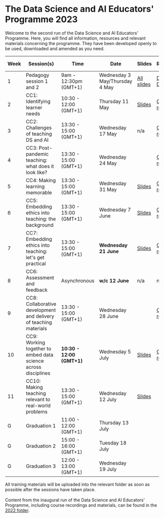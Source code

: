 # The Data Science and AI Educators' Programme 2023

Welcome to the second run of the Data Science and AI Educators' Programme.
Here, you will find all information, resources and relevant materials concerning the programme. They have been developed openly to be used, downloaded and amended as you need.

| Week      | Session(s)                    | Time    |    Date      | Slides |  Recordings      |   Collaborative document    |
| ----------| ------------------------------| --------| -------------| -------| -----------------|-------------------- |
| 1 |  Pedagogy session 1 and 2         | 9am - 12:30pm (GMT+1)   | Wednesday 3 May/Thursday 4 May | [All slides](https://github.com/alan-turing-institute/ds-ai-educators-programme/tree/main/2023/carpentries-pedagogy-week-1)    |  [Day 1](https://youtu.be/I09LVHs3zK4) </br>  [Day 2](https://youtu.be/F9rZvTPCSFk)    | [Etherpad document](https://pad.carpentries.org/2023-05-03-ATI)  | Complete  |
| 2 |  CC1: Identifying learner needs          | 10:30 - 12:00 (GMT+1)       | Thursday 11 May    | [Slides](https://github.com/alan-turing-institute/ds-ai-educators-programme/blob/main/2023/cc1-identifying-learner-needs/README.md)   | [CC1 recording](https://youtu.be/jFnC6SnAKU8)  | [Miro Board](https://miro.com/app/board/uXjVMKqctcE=/) </br> [HackMD](https://hackmd.io/cxvp9Up_Qd-X5XYn-cEsEg) | Complete  |
| 3 |  CC2: Challenges of teaching DS and AI   | 13:30 - 15:00 (GMT+1)       | Wednesday 17 May    | n/a   | [CC2 recording](https://youtu.be/FSS5dY2-XA4) | [HackMD](https://hackmd.io/x03xAVgBQnCPTvEBYtVCfQ) | Complete  |
| 4 |  CC3: Post-pandemic teaching: what does it look like? | 13:30 - 15:00 (GMT+1)       | Wednesday 24 May    |    | [CC3 recording](https://youtu.be/wCPulHjzKO4) | [HackMD](https://hackmd.io/2CwAH3cnQMCeSG8rQDexVA)  |
| 5 |  CC4: Making learning memorable        | 13:30 - 15:00 (GMT+1)       | Wednesday 31 May    | [Slides](https://github.com/alan-turing-institute/ds-ai-educators-programme/tree/main/2022/cc8-making-learning-memorable)   | [CC4 recording](https://youtu.be/TpQfIRe_H7k)  | [HackMD](https://hackmd.io/zFu59NY8S8-l3mcoQnwZFw)  | Complete  |
| 6 |  CC5: Embedding ethics into teaching: the background         | 13:30 - 15:00 (GMT+1)       | Wednesday 7 June    | [Slides](https://github.com/alan-turing-institute/ds-ai-educators-programme/blob/main/2023/cc5-embedding-ethics-the-background/ReadME.md)    | [CC5 recording](https://youtu.be/3I07Zli2b2o) | [HackMD](https://hackmd.io/0PJTIjlKQsGHM3LzRKbIGg)  | Complete  |
| 7 |  CC7: Embedding ethics into teaching: let's get practical         | 13:30 - 15:00 (GMT+1)       | **Wednesday 21 June**     |[Slides](https://github.com/alan-turing-institute/ds-ai-educators-programme/tree/main/2023/cc6-embedding-ethics-the-practicals)    |[CC7 recording](https://youtu.be/QX4T6d-2OEM)  | [HackMD](https://hackmd.io/YnCGCwvfTqmFS3C6CSAJvQ)  | Complete  |
| 8 |  CC6: Assessment and feedback         | Asynchronous      | **w/c 12 June**   | n/a   | n/a  | [HackMD](https://hackmd.io/N_dhTEebSkS6MjZeEABhmQ)  | Complete  |
| 9 |  CC8: Collaborative development and delivery of teaching materials         | 13:30 - 15:00 (GMT+1)       | Wednesday 28 June     |    | [CC8 recording](https://youtu.be/tI-YVtmxG0w)  | [HackMD](https://hackmd.io/FnFm5SpvS7-OjXnXSf_Cug) | Complete  |
| 10 |  CC9: Working together to embed data science across disciplines         | **10:30 - 12:00 (GMT+1)**      | Wednesday 5 July     | [Slides](https://github.com/alan-turing-institute/ds-ai-educators-programme/tree/main/2023/cc9-working-together-to-embed-data-science-across-disciplines)   | [CC9 recording](https://youtu.be/wtufgkLSfSs) | [HackMD](https://hackmd.io/JNE4HEDwT5KSE5flMkRR1w)  | Complete  |
| 11 |  CC10: Making teaching relevant to real-world problems        | 13:30 - 15:00 (GMT+1)       | Wednesday 12 July    | [Slides](https://github.com/alan-turing-institute/ds-ai-educators-programme/tree/main/2023/cc10-making-teaching-relevant-to-real-world-problems)   |  | [HackMD](https://hackmd.io/tjH4C-gnQLKS3F9ClWLMJw)  | Complete  |
| G |  Graduation 1        | 11:00 - 12:00 (GMT+1)      | Thursday 13 July     |    |  |  | Complete  |
| G |  Graduation 2        |15:00 - 16:00 (GMT+1)     | Tuesday 18 July    |    |  |  | Complete  |
| G |  Graduation 3        | 12:00 - 13:00 (GMT+1)    | Wednesday 19 July   |    |  |  | Complete  |

 All training materials will be uploaded into the relevant folder as soon as possible after the sessions have taken place. </br> </br>
Content from the inaugural run of the Data Science and AI Educators' Programme, including course recordings and materials, can be found in the [2022 folder](https://github.com/alan-turing-institute/ds-ai-educators-programme/tree/main/2022).
